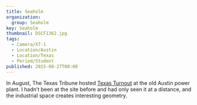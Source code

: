 ```yaml
---
title: Seaholm
organization: 
  group: Seaholm
key: Seaholm
thumbnail: DSCF1362.jpg
tags:
  - Camera/XT-1
  - Location/Austin
  - Location/Texas
  - Period/Student
published: 2015-08-27T00:00
---
```

In August, The Texas Tribune hosted [Texas Turnout](https://medium.com/the-texas-tribune/texas-voter-turnout-is-dismal-here-are-8-ways-to-improve-it-13342ff153e5) at the old Austin power plant. I hadn’t been at the site before and had only seen it at a distance, and the industrial space creates interesting geometry.
